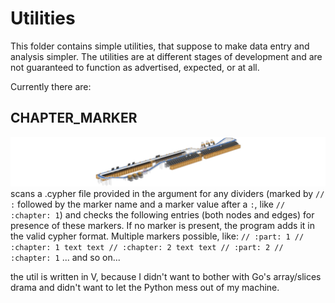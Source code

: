 # Utilities

This folder contains simple utilities, that suppose to make data entry and analysis simpler. The utilities are at different stages of development and are not guaranteed to function as advertised, expected, or at all.

Currently there are:

## CHAPTER_MARKER

![](../media/chapter_maker.jpg)
scans a .cypher file provided in the argument for any dividers (marked by `// :` followed by the marker name and a marker value after a `:`, like `// :chapter: 1`) and checks the following entries (both nodes and edges) for presence of these markers. If no marker is present, the program adds it in the valid cypher format. Multiple markers possible, like:
`// :part: 1 // :chapter: 1 text text // :chapter: 2 text text // :part: 2 // :chapter: 1`
... and so on...

the util is written in V, because I didn't want to bother with Go's array/slices drama and didn't want to let the Python mess out of my machine.
